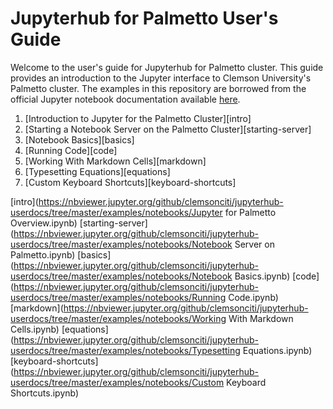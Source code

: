 # Jupyterhub for Palmetto User's Guide

Welcome to the user's guide for
Jupyterhub for Palmetto cluster.
This guide provides an introduction to the Jupyter interface
to Clemson University's Palmetto cluster.
The examples in this repository are borrowed from
the official Jupyter notebook documentation
available [here](https://github.com/jupyter/notebook).

1. [Introduction to Jupyter for the Palmetto Cluster][intro]
1. [Starting a Notebook Server on the Palmetto Cluster][starting-server]
1. [Notebook Basics][basics]
1. [Running Code][code]
1. [Working With Markdown Cells][markdown]
1. [Typesetting Equations][equations]
1. [Custom Keyboard Shortcuts][keyboard-shortcuts]

[intro](https://nbviewer.jupyter.org/github/clemsonciti/jupyterhub-userdocs/tree/master/examples/notebooks/Jupyter for Palmetto Overview.ipynb)
[starting-server](https://nbviewer.jupyter.org/github/clemsonciti/jupyterhub-userdocs/tree/master/examples/notebooks/Notebook Server on Palmetto.ipynb)
[basics](https://nbviewer.jupyter.org/github/clemsonciti/jupyterhub-userdocs/tree/master/examples/notebooks/Notebook Basics.ipynb)
[code](https://nbviewer.jupyter.org/github/clemsonciti/jupyterhub-userdocs/tree/master/examples/notebooks/Running Code.ipynb)
[markdown](https://nbviewer.jupyter.org/github/clemsonciti/jupyterhub-userdocs/tree/master/examples/notebooks/Working With Markdown Cells.ipynb)
[equations](https://nbviewer.jupyter.org/github/clemsonciti/jupyterhub-userdocs/tree/master/examples/notebooks/Typesetting Equations.ipynb)
[keyboard-shortcuts](https://nbviewer.jupyter.org/github/clemsonciti/jupyterhub-userdocs/tree/master/examples/notebooks/Custom Keyboard Shortcuts.ipynb)
